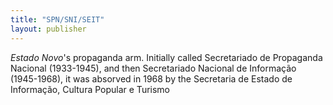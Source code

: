 ```yaml
---
title: "SPN/SNI/SEIT"
layout: publisher
---
```


<i>Estado Novo</i>'s propaganda arm. Initially called Secretariado de Propaganda Nacional (1933-1945), and then Secretariado Nacional de Informação (1945-1968), it was absorved in 1968 by the Secretaria de Estado de Informação, Cultura Popular e Turismo
